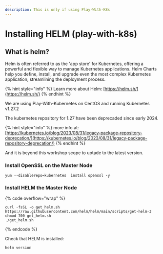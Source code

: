 ```yaml
---
description: This is only if using Play-With-K8s
---
```


# Installing HELM (play-with-k8s)

## What is helm?

Helm is often referred to as the 'app store' for Kubernetes, offering a powerful and flexible way to manage Kubernetes applications. Helm Charts help you define, install, and upgrade even the most complex Kubernetes application, streamlining the deployment process.

{% hint style="info" %}
Learn more about Helm: [https://helm.sh/](https://helm.sh/)
{% endhint %}



We are using Play-With-Kubernetes on CentOS and running Kubernetes v1.27.2

The kubernetes repository for 1.27 have been deprecaded since early 2024.

{% hint style="info" %}
more info at: [https://kubernetes.io/blog/2023/08/31/legacy-package-repository-deprecation/](https://kubernetes.io/blog/2023/08/31/legacy-package-repository-deprecation/)
{% endhint %}

And it is beyond this workshop scope to uptade to the latest version.

### Install  OpenSSL on the Master Node

```
yum --disablerepo=kubernetes  install openssl -y
```

### Install HELM the Master Node

{% code overflow="wrap" %}
```
curl -fsSL -o get_helm.sh https://raw.githubusercontent.com/helm/helm/main/scripts/get-helm-3
chmod 700 get_helm.sh
./get_helm.sh
```
{% endcode %}

Check that HELM is installed:

```
helm version
```

